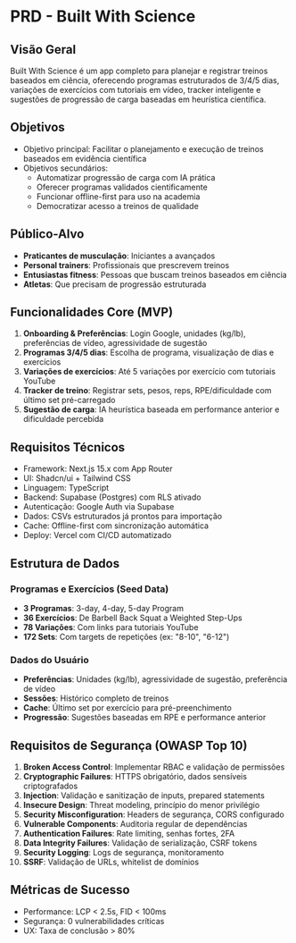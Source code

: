# PRD - Built With Science

## Visão Geral
Built With Science é um app completo para planejar e registrar treinos baseados em ciência, oferecendo programas estruturados de 3/4/5 dias, variações de exercícios com tutoriais em vídeo, tracker inteligente e sugestões de progressão de carga baseadas em heurística científica.

## Objetivos
- Objetivo principal: Facilitar o planejamento e execução de treinos baseados em evidência científica
- Objetivos secundários: 
  - Automatizar progressão de carga com IA prática
  - Oferecer programas validados cientificamente
  - Funcionar offline-first para uso na academia
  - Democratizar acesso a treinos de qualidade

## Público-Alvo
- **Praticantes de musculação**: Iniciantes a avançados
- **Personal trainers**: Profissionais que prescrevem treinos
- **Entusiastas fitness**: Pessoas que buscam treinos baseados em ciência
- **Atletas**: Que precisam de progressão estruturada

## Funcionalidades Core (MVP)
1. **Onboarding & Preferências**: Login Google, unidades (kg/lb), preferências de vídeo, agressividade de sugestão
2. **Programas 3/4/5 dias**: Escolha de programa, visualização de dias e exercícios
3. **Variações de exercícios**: Até 5 variações por exercício com tutoriais YouTube
4. **Tracker de treino**: Registrar sets, pesos, reps, RPE/dificuldade com último set pré-carregado
5. **Sugestão de carga**: IA heurística baseada em performance anterior e dificuldade percebida

## Requisitos Técnicos
- Framework: Next.js 15.x com App Router
- UI: Shadcn/ui + Tailwind CSS
- Linguagem: TypeScript
- Backend: Supabase (Postgres) com RLS ativado
- Autenticação: Google Auth via Supabase
- Dados: CSVs estruturados já prontos para importação
- Cache: Offline-first com sincronização automática
- Deploy: Vercel com CI/CD automatizado

## Estrutura de Dados
### Programas e Exercícios (Seed Data)
- **3 Programas**: 3-day, 4-day, 5-day Program
- **36 Exercícios**: De Barbell Back Squat a Weighted Step-Ups
- **78 Variações**: Com links para tutoriais YouTube
- **172 Sets**: Com targets de repetições (ex: "8-10", "6-12")

### Dados do Usuário
- **Preferências**: Unidades (kg/lb), agressividade de sugestão, preferência de vídeo
- **Sessões**: Histórico completo de treinos
- **Cache**: Último set por exercício para pré-preenchimento
- **Progressão**: Sugestões baseadas em RPE e performance anterior

## Requisitos de Segurança (OWASP Top 10)
1. **Broken Access Control**: Implementar RBAC e validação de permissões
2. **Cryptographic Failures**: HTTPS obrigatório, dados sensíveis criptografados
3. **Injection**: Validação e sanitização de inputs, prepared statements
4. **Insecure Design**: Threat modeling, princípio do menor privilégio
5. **Security Misconfiguration**: Headers de segurança, CORS configurado
6. **Vulnerable Components**: Auditoria regular de dependências
7. **Authentication Failures**: Rate limiting, senhas fortes, 2FA
8. **Data Integrity Failures**: Validação de serialização, CSRF tokens
9. **Security Logging**: Logs de segurança, monitoramento
10. **SSRF**: Validação de URLs, whitelist de domínios

## Métricas de Sucesso
- Performance: LCP < 2.5s, FID < 100ms
- Segurança: 0 vulnerabilidades críticas
- UX: Taxa de conclusão > 80%
